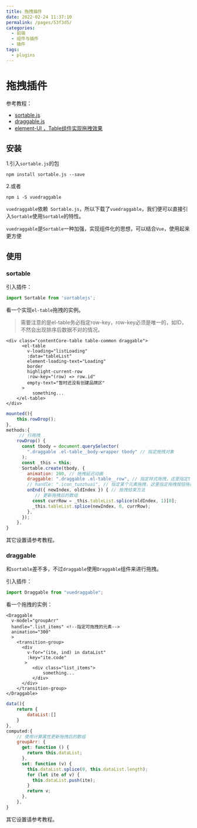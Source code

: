 ```yaml
---
title: 拖拽插件
date: 2022-02-24 11:37:10
permalink: /pages/53f3d5/
categories:
  - 前端
  - 组件与插件
  - 插件
tags:
  - plugins
---
```

# 拖拽插件

参考教程：

* [sortable.js]( https://www.itxst.com/sortablejs/in7jjvf6.html)
* [draggable.js](https://www.itxst.com/vue-draggable/2ynnruzu.html)
* [element-UI ，Table组件实现拖拽效果](https://www.cnblogs.com/jin-zhe/p/10181852.html)

## 安装

1.引入`sortable.js`的包

 ```shell
npm install sortable.js --save
 ```

2.或者

```shell 
npm i -S vuedraggable
```

`vuedraggable`依赖` Sortable.js`，所以下载了`vuedraggable`，我们便可以直接引入`Sortable`使用`Sortable`的特性。

`vuedraggable`是`Sortable`一种加强，实现组件化的思想，可以结合`Vue`，使用起来更方便

## 使用

### sortable

引入插件：

```js
import Sortable from 'sortablejs';
```

看一个实现`el-table`拖拽的实例。

> 需要注意的是el-table务必指定row-key，row-key必须是唯一的，如ID，不然会出现排序后数据不对的情况。

```vue
<div class="contentCore-table table-common draggable">
      <el-table
        v-loading="listLoading"
        :data="tableList"
        element-loading-text="Loading"
        border
        highlight-current-row
        :row-key="(row) => row.id" 
        empty-text="暂时还没有创建品牌区"
      >
          something...
    </el-table>
</div>
```

```js
mounted(){
    this.rowDrop();
},
methods:{
     // 行拖拽
    rowDrop() {
      const tbody = document.querySelector(
        ".draggable .el-table__body-wrapper tbody" // 指定拖拽对象
      );
      const _this = this;
      Sortable.create(tbody, {
        animation: 200, // 拖拽延迟动画
        draggable: ".draggable .el-table__row", // 指定样式拖拽，这里指定table的行可拖拽
        // handle: ".icon_tuozhuai", // 指定某个元素拖拽，这里指定拖拽按钮拖拽
        onEnd({ newIndex, oldIndex }) { // 拖拽结束方法
           // 更新拖拽后的数组
          const currRow = _this.tableList.splice(oldIndex, 1)[0];
          _this.tableList.splice(newIndex, 0, currRow);
        },
      });
    },   
}
```

其它设置请参考教程。

### draggable

和`sortable`差不多，不过`draggable`使用`Draggable`组件来进行拖拽。

引入插件：

```js
import Draggable from "vuedraggable";
```

看一个拖拽的实例：

```vue
<Draggable
  v-model="groupArr"
  handle=".list_items" <!--指定可拖拽的元素--> 
  animation="300"
  >
    <transition-group>
      <div
        v-for="(ite, ind) in dataList"
        :key="ite.code"
       >
          <div class="list_items">
              something...
          </div>
      </div>
    </transition-group>
</Draggable>
```

```js
data(){
    return {
        dataList:[]
    }
},
computed:{
    // 使用计算属性更新拖拽后的数组
    groupArr: {
      get: function () {
        return this.dataList;
      },
      set: function (v) {
        this.dataList.splice(0, this.dataList.length);
        for (let ite of v) {
          this.dataList.push(ite);
        }
        return v;
      },
    },
}
```

其它设置请参考教程。
